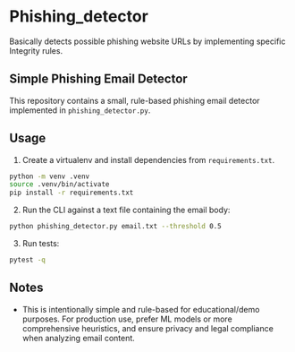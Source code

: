 # Phishing_detector

Basically detects possible phishing website URLs by implementing specific Integrity rules.

## Simple Phishing Email Detector

This repository contains a small, rule-based phishing email detector implemented in `phishing_detector.py`.

Usage
-----

1. Create a virtualenv and install dependencies from `requirements.txt`.

```bash
python -m venv .venv
source .venv/bin/activate
pip install -r requirements.txt
```

2. Run the CLI against a text file containing the email body:

```bash
python phishing_detector.py email.txt --threshold 0.5
```

3. Run tests:

```bash
pytest -q
```

Notes
-----
- This is intentionally simple and rule-based for educational/demo purposes. For production use, prefer ML models or more comprehensive heuristics, and ensure privacy and legal compliance when analyzing email content.
